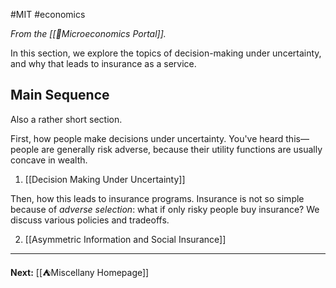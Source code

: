 #MIT #economics 

*From the [[📏Microeconomics Portal]].*

In this section, we explore the topics of decision-making under uncertainty, and why that leads to insurance as a service. 
## Main Sequence

Also a rather short section.

First, how people make decisions under uncertainty. You've heard this—people are generally risk adverse, because their utility functions are usually concave in wealth.

1. [[Decision Making Under Uncertainty]]

Then, how this leads to insurance programs. Insurance is not so simple because of *adverse selection*: what if only risky people buy insurance? We discuss various policies and tradeoffs.

2. [[Asymmetric Information and Social Insurance]]

---

**Next:** [[⛺Miscellany Homepage]]